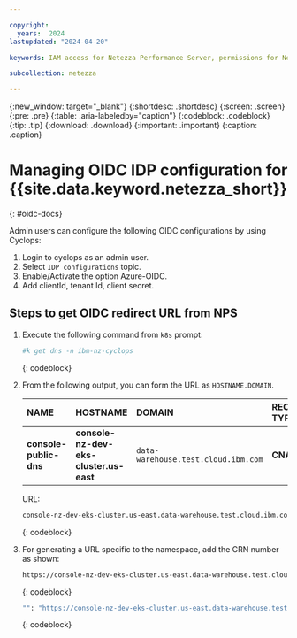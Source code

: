 ```yaml
---

copyright:
  years:  2024
lastupdated: "2024-04-20"

keywords: IAM access for Netezza Performance Server, permissions for Netezza Performance Server, identity and access management for Netezza Performance Server, roles for Netezza Performance Server, actions for Netezza Performance Server, assigning access for Netezza Performance Server

subcollection: netezza

---
```


{:new_window: target="_blank"}
{:shortdesc: .shortdesc}
{:screen: .screen}
{:pre: .pre}
{:table: .aria-labeledby="caption"}
{:codeblock: .codeblock}
{:tip: .tip}
{:download: .download}
{:important: .important}
{:caption: .caption}

# Managing OIDC IDP configuration for {{site.data.keyword.netezza_short}}
{: #oidc-docs}

Admin users can configure the following OIDC configurations by using Cyclops:

1. Login to cyclops as an admin user.
1. Select `IDP configurations` topic.
1. Enable/Activate the option Azure-OIDC.
1. Add clientId, tenant Id, client secret.

## Steps to get OIDC redirect URL from NPS

1. Execute the following command from `k8s` prompt:

    ```bash
    #k get dns -n ibm-nz-cyclops
    ```
    {: codeblock}

1. From the following output, you can form the URL as `HOSTNAME.DOMAIN`.

   | NAME | HOSTNAME | DOMAIN | RECORD TYPE |
   | :----------- | :----------- | :----------- | :----------- |
   | **console-public-dns** | **console-nz-dev-eks-cluster.us-east** | `data-warehouse.test.cloud.ibm.com` | **CNAME** |

   URL:

   ```bash
   console-nz-dev-eks-cluster.us-east.data-warehouse.test.cloud.ibm.com
   ```
   {: codeblock}

1. For generating a URL specific to the namespace, add the CRN number as shown:

   ```bash
   https://console-nz-dev-eks-cluster.us-east.data-warehouse.test.cloud.ibm.com/#/?crn=<crn_of_namespace>
   ```
   {: codeblock}

   ```bash
   "": "https://console-nz-dev-eks-cluster.us-east.data-warehouse.test.cloud.ibm.com/v1/oidcredirect?crn=<crn_of_namespace>"
   ```
   {: codeblock}
